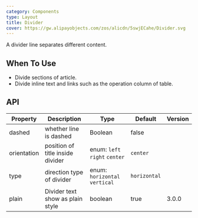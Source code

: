 ```yaml
---
category: Components
type: Layout
title: Divider
cover: https://gw.alipayobjects.com/zos/alicdn/5swjECahe/Divider.svg
---
```


A divider line separates different content.

## When To Use

- Divide sections of article.
- Divide inline text and links such as the operation column of table.

## API

| Property    | Description                      | Type                          | Default      | Version |
| ----------- | -------------------------------- | ----------------------------- | ------------ | --- |
| dashed      | whether line is dashed           | Boolean                       | false        |    |
| orientation | position of title inside divider | enum: `left` `right` `center` | `center`     |    |
| type        | direction type of divider        | enum: `horizontal` `vertical` | `horizontal` |    |
| plain | Divider text show as plain style | boolean | true | 3.0.0 |
